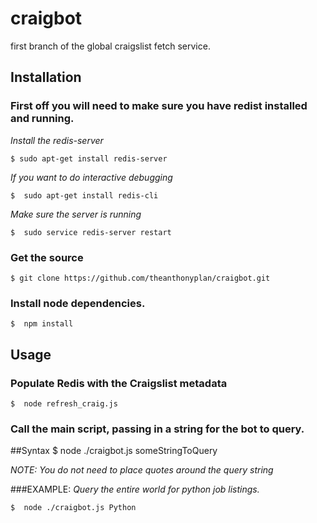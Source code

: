 # craigbot
first branch of the global craigslist fetch service.

## Installation

### First off you will need to make sure you have redist installed and running.
*Install the redis-server*

    $ sudo apt-get install redis-server

    
*If you want to do interactive debugging*

    $  sudo apt-get install redis-cli


*Make sure the server is running*

    $  sudo service redis-server restart


### Get the source
    $ git clone https://github.com/theanthonyplan/craigbot.git



### Install node dependencies.
    $  npm install


## Usage

### Populate Redis with the Craigslist metadata
    $  node refresh_craig.js


### Call the main script, passing in a string for the bot to query.



##Syntax
    $ node ./craigbot.js someStringToQuery

*NOTE: You do not need to place quotes around the query string*

###EXAMPLE: 
*Query the entire world for python job listings.*

    $  node ./craigbot.js Python
